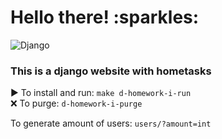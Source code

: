 <h1>Hello there! :sparkles:</h1>

![Django](https://img.shields.io/badge/Django-checking-orange)

<h3>This is a django website with hometasks</h3>
▶️ To install and run: <code>make d-homework-i-run</code><br />
❌ To purge: <code>d-homework-i-purge</code></li>

To generate amount of users: <code>users/?amount=int</code>
